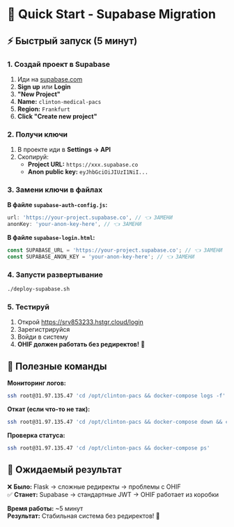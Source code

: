 # 🚀 Quick Start - Supabase Migration

## ⚡ Быстрый запуск (5 минут)

### 1. Создай проект в Supabase
1. Иди на [supabase.com](https://supabase.com)
2. **Sign up** или **Login**
3. **"New Project"**
4. **Name:** `clinton-medical-pacs`
5. **Region:** `Frankfurt`
6. **Click "Create new project"**

### 2. Получи ключи
1. В проекте иди в **Settings → API**
2. Скопируй:
   - **Project URL:** `https://xxx.supabase.co`
   - **Anon public key:** `eyJhbGciOiJIUzI1NiI...`

### 3. Замени ключи в файлах
**В файле `supabase-auth-config.js`:**
```javascript
url: 'https://your-project.supabase.co', // 👈 ЗАМЕНИ
anonKey: 'your-anon-key-here', // 👈 ЗАМЕНИ
```

**В файле `supabase-login.html`:**
```javascript
const SUPABASE_URL = 'https://your-project.supabase.co'; // 👈 ЗАМЕНИ
const SUPABASE_ANON_KEY = 'your-anon-key-here'; // 👈 ЗАМЕНИ
```

### 4. Запусти развертывание
```bash
./deploy-supabase.sh
```

### 5. Тестируй
1. Открой https://srv853233.hstgr.cloud/login
2. Зарегистрируйся
3. Войди в систему
4. **OHIF должен работать без редиректов!** 🎉

## 🔧 Полезные команды

**Мониторинг логов:**
```bash
ssh root@31.97.135.47 'cd /opt/clinton-pacs && docker-compose logs -f'
```

**Откат (если что-то не так):**
```bash
ssh root@31.97.135.47 'cd /opt/clinton-pacs && docker-compose down && cp docker-compose.flask-backup.yml docker-compose.yml && docker-compose up -d'
```

**Проверка статуса:**
```bash
ssh root@31.97.135.47 'cd /opt/clinton-pacs && docker-compose ps'
```

## 🎯 Ожидаемый результат

❌ **Было:** Flask → сложные редиректы → проблемы с OHIF  
✅ **Станет:** Supabase → стандартные JWT → OHIF работает из коробки

**Время работы:** ~5 минут  
**Результат:** Стабильная система без редиректов! 🚀 